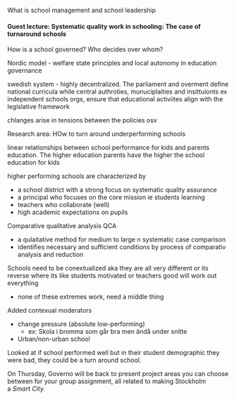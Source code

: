 
What is school management and school leadership

#### Guest lecture: Systematic quality work in schooling: The case of turnaround schools

How is a school governed? Who decides over whom?

Nordic model - welfare state principles and local autonomy in education governance

swedish system - highly decentralized. The parliament and overment define national curricula while central authroties, munuciplaities and insittuionts ex independent schools orgs, ensure that educational activiites align with the legislative framework

chlanges arise in tensions between the policies osv


Research area: HOw to turn around underperforming schools

linear relationships between school performance for kids and parents education. The higher education parents have the higher the school education for kids

higher performing schools are characterized by
- a school district with a strong focus on systematic quality assurance
- a principal who focuses on the core mission ie students learning
- teachers who collaborate (well)
- high academic expectations on pupils


Comparative qualitative analysis QCA
- a qulaitative method for medium to large n systematic case comparison
- identifies necessary and sufficient conditions by process of comparativ analysis and reduction

Schools need to be conextualized aka they are all very different or its reverse where its like students motivated or teachers good will work out everything
- none of these extremes work, need a middle thing

Added contexual moderators
- change pressure (absolute low-performing)
	- ex: Skola i bromma som går bra men ändå under snitte
- Urban/non-urban school

Looked at if school performed well but in their student demographic they were bad, they could be a turn around school.











On Thursday, Governo will be back to present project areas you can choose between for your group assignment, all related to making Stockholm a _Smart City._